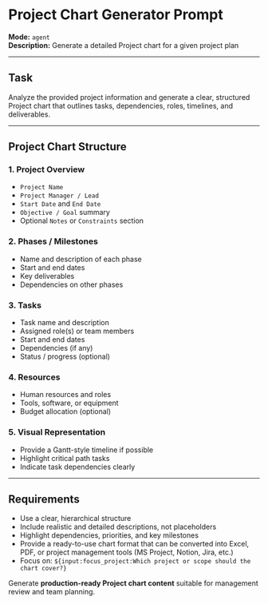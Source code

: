 # Project Chart Generator Prompt

**Mode:** `agent`  
**Description:** Generate a detailed Project chart for a given project plan

---

## Task

Analyze the provided project information and generate a clear, structured Project chart that outlines tasks, dependencies, roles, timelines, and deliverables.

---

## Project Chart Structure

### 1. Project Overview
- `Project Name`  
- `Project Manager / Lead`  
- `Start Date` and `End Date`  
- `Objective / Goal` summary  
- Optional `Notes` or `Constraints` section  

### 2. Phases / Milestones
- Name and description of each phase  
- Start and end dates  
- Key deliverables  
- Dependencies on other phases  

### 3. Tasks
- Task name and description  
- Assigned role(s) or team members  
- Start and end dates  
- Dependencies (if any)  
- Status / progress (optional)  

### 4. Resources
- Human resources and roles  
- Tools, software, or equipment  
- Budget allocation (optional)  

### 5. Visual Representation
- Provide a Gantt-style timeline if possible  
- Highlight critical path tasks  
- Indicate task dependencies clearly  

---

## Requirements

- Use a clear, hierarchical structure  
- Include realistic and detailed descriptions, not placeholders  
- Highlight dependencies, priorities, and key milestones  
- Provide a ready-to-use chart format that can be converted into Excel, PDF, or project management tools (MS Project, Notion, Jira, etc.)  
- Focus on: `${input:focus_project:Which project or scope should the chart cover?}`  

Generate **production-ready Project chart content** suitable for management review and team planning.

